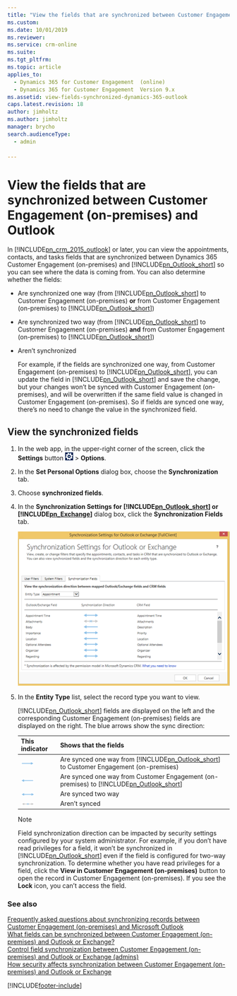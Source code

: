 ```yaml
---
title: "View the fields that are synchronized between Customer Engagement (on-premises) and Outlook | MicrosoftDocs"
ms.custom: 
ms.date: 10/01/2019
ms.reviewer: 
ms.service: crm-online
ms.suite: 
ms.tgt_pltfrm: 
ms.topic: article
applies_to: 
  - Dynamics 365 for Customer Engagement  (online)
  - Dynamics 365 for Customer Engagement  Version 9.x
ms.assetid: view-fields-synchronized-dynamics-365-outlook
caps.latest.revision: 18
author: jimholtz
ms.author: jimholtz
manager: brycho
search.audienceType: 
  - admin

---
```

# View the fields that are synchronized between Customer Engagement (on-premises) and Outlook

In [!INCLUDE[pn_crm_2015_outlook](../includes/pn-crm-2015-outlook.md)] or later, you can view the appointments, contacts, and tasks fields that are synchronized between Dynamics 365 Customer Engagement (on-premises) and [!INCLUDE[pn_Outlook_short](../includes/pn-outlook-short.md)] so you can see where the data is coming from. You can also determine whether the fields:  

- Are synchronized one way (from [!INCLUDE[pn_Outlook_short](../includes/pn-outlook-short.md)] to Customer Engagement (on-premises) **or** from Customer Engagement (on-premises) to [!INCLUDE[pn_Outlook_short](../includes/pn-outlook-short.md)])  

- Are synchronized two way (from [!INCLUDE[pn_Outlook_short](../includes/pn-outlook-short.md)] to Customer Engagement (on-premises) **and** from Customer Engagement (on-premises) to [!INCLUDE[pn_Outlook_short](../includes/pn-outlook-short.md)])  

- Aren’t synchronized  

  For example, if the fields are synchronized one way, from Customer Engagement (on-premises) to [!INCLUDE[pn_Outlook_short](../includes/pn-outlook-short.md)], you can update the field in [!INCLUDE[pn_Outlook_short](../includes/pn-outlook-short.md)] and save the change, but your changes won’t be synced with Customer Engagement (on-premises), and will be overwritten if the same field value is changed in Customer Engagement (on-premises). So if fields are synced one way, there’s no need to change the value in the synchronized field.  

## View the synchronized fields  

1. In the web app, in the upper-right corner of the screen, click the **Settings** button ![User profile Settings button](../../../outlook-app/media/priv-user.gif "User profile Settings button") > **Options**.  

2. In the **Set Personal Options** dialog box, choose the **Synchronization** tab.    

3. Choose **synchronized fields**.  

4. In the **Synchronization Settings for [!INCLUDE[pn_Outlook_short](../includes/pn-outlook-short.md)] or [!INCLUDE[pn_Exchange](../includes/pn-exchange.md)]** dialog box, click the **Synchronization Fields** tab.  

   ![Field-level Sync tab](media/field-level-sync-tab.png "Field-level Sync tab")  

5. In the **Entity Type** list, select the record type you want to view.  

   [!INCLUDE[pn_Outlook_short](../includes/pn-outlook-short.md)] fields are displayed on the left and the corresponding Customer Engagement (on-premises) fields are displayed on the right. The blue arrows show the sync direction:  


   | This indicator        | Shows that the fields      |
   |------------|---------------|
      | ![One-way sync arrow (right) in Dynamics 365 for Customer Engagement](media/one-way-sync-arrow-right.png "One-way sync arrow (right) in Dynamics 365 for Customer Engagement") | Are synced one way from [!INCLUDE[pn_Outlook_short](../includes/pn-outlook-short.md)] to Customer Engagement (on-premises) |
   |  ![One-way sync arrow (left) in Dynamics 365 for Customer Engagement](media/one-way-sync-arrow-left.png "One-way sync arrow (left) in Dynamics 365 for Customer Engagement")   | Are synced one way from Customer Engagement (on-premises) to [!INCLUDE[pn_Outlook_short](../includes/pn-outlook-short.md)] |
   |            ![Two-way sync arrow in Dynamics 365 for Customer Engagement](media/two-way-sync-arrow.png "Two-way sync arrow in Dynamics 365 for Customer Engagement")            |                                                                  Are synced two way                                                                  |
   |       ![No synchronization arrow for Dynamics 365 for Customer Engagement](media/no-sync-arrow.png "No synchronization arrow for Dynamics 365 for Customer Engagement")        |                                                                    Aren’t synced                                                                     |

   > [!NOTE]
   >  Field synchronization direction can be impacted by security settings configured by your system administrator. For example, if you don’t have read privileges for a field, it won’t be synchronized in [!INCLUDE[pn_Outlook_short](../includes/pn-outlook-short.md)] even if the field is configured for two-way synchronization. To determine whether you have read privileges for a field, click the **View in Customer Engagement (on-premises)** button to open the record in Customer Engagement (on-premises). If you see the **Lock** icon, you can’t access the field.  

### See also  
 [Frequently asked questions about synchronizing records between Customer Engagement (on-premises) and Microsoft Outlook](frequently-asked-questions-synchronizing-records-dynamics-365-and-outlook.md)   
 [What fields can be synchronized between Customer Engagement (on-premises) and Outlook or Exchange?](what-fields-synchronized-outlook.md)   
 [Control field synchronization between Customer Engagement (on-premises) and Outlook or Exchange (admins)](control-field-synchronization-outlook.md)   
 [How security affects synchronization between Customer Engagement (on-premises) and Outlook or Exchange](how-field-security-affects-synchronization-between-outlook.md)


[!INCLUDE[footer-include](../../../includes/footer-banner.md)]